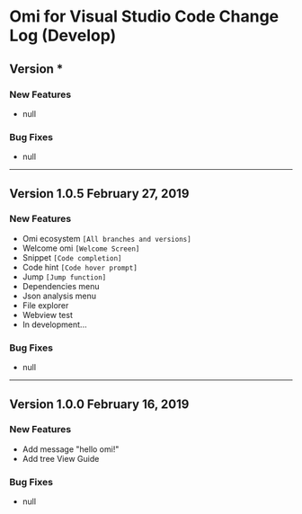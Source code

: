 # Omi for Visual Studio Code Change Log (Develop)
## Version *

### New Features

- null

### Bug Fixes

- null
---
## Version 1.0.5 February 27, 2019

### New Features

- Omi ecosystem `[All branches and versions]`
- Welcome omi `[Welcome Screen]`
- Snippet `[Code completion]`
- Code hint `[Code hover prompt]`
- Jump `[Jump function]`
- Dependencies menu
- Json analysis menu
- File explorer
- Webview test 
- In development...

### Bug Fixes

- null
---
## Version 1.0.0 February 16, 2019

### New Features

- Add message "hello omi!"
- Add tree View Guide

### Bug Fixes

- null



